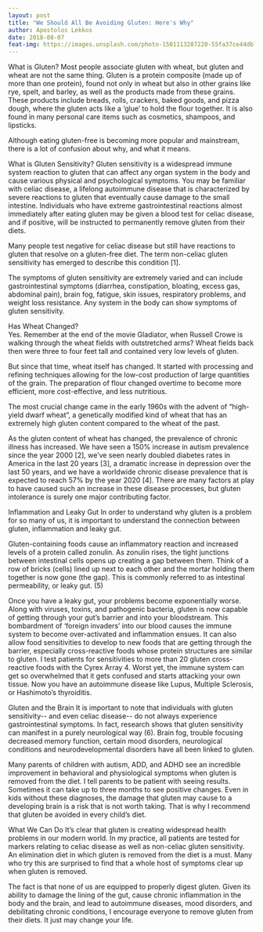 ```yaml
---
layout: post
title: "We Should All Be Avoiding Gluten: Here's Why"
author: Apostolos Lekkos
date: 2018-08-07
feat-img: https://images.unsplash.com/photo-1501113287220-55fa37ce44db?ixlib=rb-1.2.1&ixid=eyJhcHBfaWQiOjEyMDd9&auto=format&fit=crop&w=1504&q=80
---
```

What is Gluten?
Most people associate gluten with wheat, but gluten and wheat are not the same thing. Gluten is a protein composite (made up of more than one protein), found not only in wheat but also in other grains like rye, spelt, and barley, as well as the products made from these grains. These products include breads, rolls, crackers, baked goods, and pizza dough, where the gluten acts like a ‘glue’ to hold the flour together. It is also found in many personal care items such as cosmetics, shampoos, and lipsticks.

Although eating gluten-free is becoming more popular and mainstream, there is a lot of confusion about why, and what it means.

What is Gluten Sensitivity?
Gluten sensitivity is a widespread immune system reaction to gluten that can affect any organ system in the body and cause various physical and psychological symptoms. You may be familiar with celiac disease, a lifelong autoimmune disease that is characterized by severe reactions to gluten that eventually cause damage to the small intestine. Individuals who have extreme gastrointestinal reactions almost immediately after eating gluten may be given a blood test for celiac disease, and if positive, will be instructed to permanently remove gluten from their diets.

Many people test negative for celiac disease but still have reactions to gluten that resolve on a gluten-free diet. The term non-celiac gluten sensitivity has emerged to describe this condition [1].

The symptoms of gluten sensitivity are extremely varied and can include gastrointestinal symptoms (diarrhea, constipation, bloating, excess gas, abdominal pain), brain fog, fatigue, skin issues, respiratory problems, and weight loss resistance.  Any system in the body can show symptoms of gluten sensitivity.

Has Wheat Changed?  
Yes. Remember at the end of the movie Gladiator, when Russell Crowe is walking through the wheat fields with outstretched arms?  Wheat fields back then were three to four feet tall and contained very low levels of gluten.

But since that time, wheat itself has changed. It started with processing and refining techniques allowing for the low-cost production of large quantities of the grain. The preparation of flour changed overtime to become more efficient, more cost-effective, and less nutritious.

The most crucial change came in the early 1960s with the advent of “high-yield dwarf wheat”, a genetically modified kind of wheat that has an extremely high gluten content compared to the wheat of the past.

As the gluten content of wheat has changed, the prevalence of chronic illness has increased. We have seen a 150% increase in autism prevalence since the year 2000 [2], we’ve seen nearly doubled diabetes rates in America in the last 20 years [3], a dramatic increase in depression over the last 50 years, and we have a worldwide chronic disease prevalence that is expected to reach 57% by the year 2020 [4].  There are many factors at play to have caused such an increase in these disease processes, but gluten intolerance is surely one major contributing factor.

Inflammation and Leaky Gut
In order to understand why gluten is a problem for so many of us, it is important to understand the connection between gluten, inflammation and leaky gut.

Gluten-containing foods cause an inflammatory reaction and increased levels of a protein called zonulin. As zonulin rises, the tight junctions between intestinal cells opens up creating a gap between them. Think of a row of bricks (cells) lined up next to each other and the mortar holding them together is now gone (the gap). This is commonly referred to as intestinal permeability, or leaky gut. (5)

Once you have a leaky gut, your problems become exponentially worse. Along with viruses, toxins, and pathogenic bacteria, gluten is now capable of getting through your gut’s barrier and  into your bloodstream. This bombardment of ‘foreign invaders’ into our blood causes the immune system to become over-activated and inflammation ensues. It can also allow food sensitivities to develop to new foods that are getting through the barrier, especially cross-reactive foods whose protein structures are similar to gluten. I test patients for sensitivities to more than 20 gluten cross-reactive foods with the Cyrex Array 4. Worst yet, the immune system can get so overwhelmed that it gets confused and starts attacking your own tissue. Now you have an autoimmune disease like Lupus, Multiple Sclerosis, or Hashimoto’s thyroiditis.

Gluten and the Brain
It is important to note that individuals with gluten sensitivity-- and even celiac disease-- do not always experience gastrointestinal symptoms. In fact, research shows that gluten sensitivity can manifest in a purely neurological way (6). Brain fog, trouble focusing decreased memory function, certain mood disorders, neurological conditions and neurodevelopmental disorders have all been linked to gluten.

Many parents of children with autism, ADD, and ADHD see an incredible improvement in behavioral and physiological symptoms when gluten is removed from the diet. I tell parents to be patient with seeing results. Sometimes it can take up to three months to see positive changes.  Even in kids without these diagnoses, the damage that gluten may cause to a developing brain is a risk that is not worth taking. That is why I recommend that gluten be avoided in every child’s diet.   

What We Can Do
It’s clear that gluten is creating widespread health problems in our modern world. In my practice, all patients are tested for markers relating to celiac disease as well as non-celiac gluten sensitivity. An elimination diet in which gluten is removed from the diet is a must. Many who try this are surprised to find that a whole host of symptoms clear up when gluten is removed.

The fact is that none of us are equipped to properly digest gluten. Given its ability to damage the lining of the gut, cause chronic inflammation in the body and the brain, and lead to autoimmune diseases, mood disorders, and debilitating chronic conditions, I encourage everyone to remove gluten from their diets. It just may change your life.
